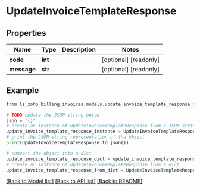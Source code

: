 # UpdateInvoiceTemplateResponse


## Properties

Name | Type | Description | Notes
------------ | ------------- | ------------- | -------------
**code** | **int** |  | [optional] [readonly] 
**message** | **str** |  | [optional] [readonly] 

## Example

```python
from ls_zoho_billing_invoices.models.update_invoice_template_response import UpdateInvoiceTemplateResponse

# TODO update the JSON string below
json = "{}"
# create an instance of UpdateInvoiceTemplateResponse from a JSON string
update_invoice_template_response_instance = UpdateInvoiceTemplateResponse.from_json(json)
# print the JSON string representation of the object
print(UpdateInvoiceTemplateResponse.to_json())

# convert the object into a dict
update_invoice_template_response_dict = update_invoice_template_response_instance.to_dict()
# create an instance of UpdateInvoiceTemplateResponse from a dict
update_invoice_template_response_from_dict = UpdateInvoiceTemplateResponse.from_dict(update_invoice_template_response_dict)
```
[[Back to Model list]](../README.md#documentation-for-models) [[Back to API list]](../README.md#documentation-for-api-endpoints) [[Back to README]](../README.md)


